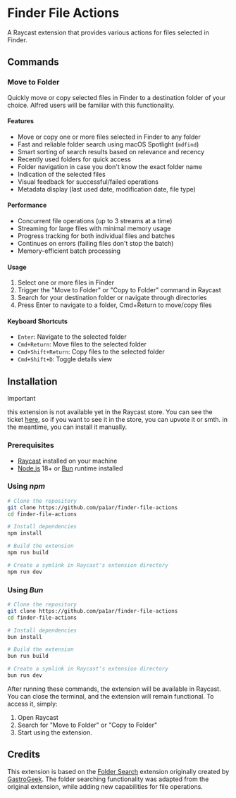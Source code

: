 # Finder File Actions

A Raycast extension that provides various actions for files selected in Finder.

## Commands

### Move to Folder

Quickly move or copy selected files in Finder to a destination folder of your choice. Alfred users will be familiar with this functionality.

#### Features

- Move or copy one or more files selected in Finder to any folder
- Fast and reliable folder search using macOS Spotlight (`mdfind`)
- Smart sorting of search results based on relevance and recency
- Recently used folders for quick access
- Folder navigation in case you don't know the exact folder name
- Indication of the selected files
- Visual feedback for successful/failed operations
- Metadata display (last used date, modification date, file type)

#### Performance

- Concurrent file operations (up to 3 streams at a time)
- Streaming for large files with minimal memory usage
- Progress tracking for both individual files and batches
- Continues on errors (failing files don't stop the batch)
- Memory-efficient batch processing

#### Usage

1. Select one or more files in Finder
2. Trigger the "Move to Folder" or "Copy to Folder" command in Raycast
3. Search for your destination folder or navigate through directories
4. Press Enter to navigate to a folder, Cmd+Return to move/copy files

#### Keyboard Shortcuts

- `Enter`: Navigate to the selected folder
- `Cmd+Return`: Move files to the selected folder
- `Cmd+Shift+Return`: Copy files to the selected folder
- `Cmd+Shift+D`: Toggle details view

## Installation
> [!IMPORTANT]
> this extension is not available yet in the Raycast store. You can see the ticket [here](https://github.com/raycast/extensions/pull/17705), so if you want to see it in the store, you can upvote it or smth.
> in the meantime, you can install it manually.

### Prerequisites

- [Raycast](https://raycast.com/) installed on your machine
- [Node.js](https://nodejs.org/) 18+ or [Bun](https://bun.sh/) runtime installed

### Using *npm*

```bash
# Clone the repository
git clone https://github.com/pa1ar/finder-file-actions
cd finder-file-actions

# Install dependencies
npm install

# Build the extension
npm run build

# Create a symlink in Raycast's extension directory
npm run dev
```

### Using *Bun* 

```bash
# Clone the repository
git clone https://github.com/pa1ar/finder-file-actions
cd finder-file-actions

# Install dependencies
bun install

# Build the extension
bun run build

# Create a symlink in Raycast's extension directory
bun run dev
```

After running these commands, the extension will be available in Raycast. You can close the terminal, and the extension will remain functional. To access it, simply:

1. Open Raycast
2. Search for "Move to Folder" or "Copy to Folder"
3. Start using the extension.

## Credits

This extension is based on the [Folder Search](https://www.raycast.com/GastroGeek/folder-search) extension originally created by [GastroGeek](https://www.raycast.com/GastroGeek). The folder searching functionality was adapted from the original extension, while adding new capabilities for file operations.